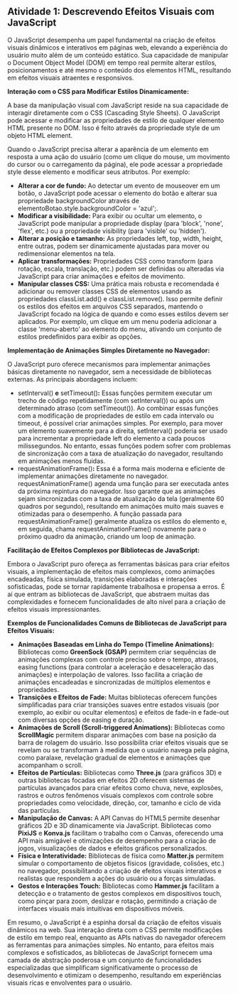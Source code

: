 ## **Atividade 1: Descrevendo Efeitos Visuais com JavaScript**

O JavaScript desempenha um papel fundamental na criação de efeitos visuais dinâmicos e interativos em páginas web, elevando a experiência do usuário muito além de um conteúdo estático. Sua capacidade de manipular o Document Object Model (DOM) em tempo real permite alterar estilos, posicionamentos e até mesmo o conteúdo dos elementos HTML, resultando em efeitos visuais atraentes e responsivos.

**Interação com o CSS para Modificar Estilos Dinamicamente:**

A base da manipulação visual com JavaScript reside na sua capacidade de interagir diretamente com o CSS (Cascading Style Sheets). O JavaScript pode acessar e modificar as propriedades de estilo de qualquer elemento HTML presente no DOM. Isso é feito através da propriedade style de um objeto HTML element.

Quando o JavaScript precisa alterar a aparência de um elemento em resposta a uma ação do usuário (como um clique do mouse, um movimento do cursor ou o carregamento da página), ele pode acessar a propriedade style desse elemento e modificar seus atributos. Por exemplo:

* **Alterar a cor de fundo:** Ao detectar um evento de mouseover em um botão, o JavaScript pode acessar o elemento do botão e alterar sua propriedade backgroundColor através de elementoBotao.style.backgroundColor \= 'azul';.  
* **Modificar a visibilidade:** Para exibir ou ocultar um elemento, o JavaScript pode manipular a propriedade display (para 'block', 'none', 'flex', etc.) ou a propriedade visibility (para 'visible' ou 'hidden').  
* **Alterar a posição e tamanho:** As propriedades left, top, width, height, entre outras, podem ser dinamicamente ajustadas para mover ou redimensionar elementos na tela.  
* **Aplicar transformações:** Propriedades CSS como transform (para rotação, escala, translação, etc.) podem ser definidas ou alteradas via JavaScript para criar animações e efeitos de movimento.  
* **Manipular classes CSS:** Uma prática mais robusta e recomendada é adicionar ou remover classes CSS de elementos usando as propriedades classList.add() e classList.remove(). Isso permite definir os estilos dos efeitos em arquivos CSS separados, mantendo o JavaScript focado na lógica de quando e como esses estilos devem ser aplicados. Por exemplo, um clique em um menu poderia adicionar a classe 'menu-aberto' ao elemento do menu, ativando um conjunto de estilos predefinidos para exibir as opções.

**Implementação de Animações Simples Diretamente no Navegador:**

O JavaScript puro oferece mecanismos para implementar animações básicas diretamente no navegador, sem a necessidade de bibliotecas externas. As principais abordagens incluem:

* setInterval() **e** setTimeout()**:** Essas funções permitem executar um trecho de código repetidamente (com setInterval()) ou após um determinado atraso (com setTimeout()). Ao combinar essas funções com a modificação de propriedades de estilo em cada intervalo ou timeout, é possível criar animações simples. Por exemplo, para mover um elemento suavemente para a direita, setInterval() poderia ser usado para incrementar a propriedade left do elemento a cada poucos milissegundos. No entanto, essas funções podem sofrer com problemas de sincronização com a taxa de atualização do navegador, resultando em animações menos fluidas.  
* requestAnimationFrame()**:** Essa é a forma mais moderna e eficiente de implementar animações diretamente no navegador. requestAnimationFrame() agenda uma função para ser executada antes da próxima repintura do navegador. Isso garante que as animações sejam sincronizadas com a taxa de atualização da tela (geralmente 60 quadros por segundo), resultando em animações muito mais suaves e otimizadas para o desempenho. A função passada para requestAnimationFrame() geralmente atualiza os estilos do elemento e, em seguida, chama requestAnimationFrame() novamente para o próximo quadro da animação, criando um loop de animação.

**Facilitação de Efeitos Complexos por Bibliotecas de JavaScript:**

Embora o JavaScript puro ofereça as ferramentas básicas para criar efeitos visuais, a implementação de efeitos mais complexos, como animações encadeadas, física simulada, transições elaboradas e interações sofisticadas, pode se tornar rapidamente trabalhosa e propensa a erros. É aí que entram as bibliotecas de JavaScript, que abstraem muitas das complexidades e fornecem funcionalidades de alto nível para a criação de efeitos visuais impressionantes.

**Exemplos de Funcionalidades Comuns de Bibliotecas de JavaScript para Efeitos Visuais:**

* **Animações Baseadas em Linha do Tempo (Timeline Animations):** Bibliotecas como **GreenSock (GSAP)** permitem criar sequências de animações complexas com controle preciso sobre o tempo, atrasos, easing functions (para controlar a aceleração e desaceleração das animações) e interpolação de valores. Isso facilita a criação de animações encadeadas e sincronizadas de múltiplos elementos e propriedades.  
* **Transições e Efeitos de Fade:** Muitas bibliotecas oferecem funções simplificadas para criar transições suaves entre estados visuais (por exemplo, ao exibir ou ocultar elementos) e efeitos de fade-in e fade-out com diversas opções de easing e duração.  
* **Animações de Scroll (Scroll-triggered Animations):** Bibliotecas como **ScrollMagic** permitem disparar animações com base na posição da barra de rolagem do usuário. Isso possibilita criar efeitos visuais que se revelam ou se transformam à medida que o usuário navega pela página, como paralaxe, revelação gradual de elementos e animações que acompanham o scroll.  
* **Efeitos de Partículas:** Bibliotecas como **Three.js** (para gráficos 3D) e outras bibliotecas focadas em efeitos 2D oferecem sistemas de partículas avançados para criar efeitos como chuva, neve, explosões, rastros e outros fenômenos visuais complexos com controle sobre propriedades como velocidade, direção, cor, tamanho e ciclo de vida das partículas.  
* **Manipulação de Canvas:** A API Canvas do HTML5 permite desenhar gráficos 2D e 3D dinamicamente via JavaScript. Bibliotecas como **PixiJS** e **Konva.js** facilitam o trabalho com o Canvas, oferecendo uma API mais amigável e otimizações de desempenho para a criação de jogos, visualizações de dados e efeitos gráficos personalizados.  
* **Física e Interatividade:** Bibliotecas de física como **Matter.js** permitem simular o comportamento de objetos físicos (gravidade, colisões, etc.) no navegador, possibilitando a criação de efeitos visuais interativos e realistas que respondem a ações do usuário ou a forças simuladas.  
* **Gestos e Interações Touch:** Bibliotecas como **Hammer.js** facilitam a detecção e o tratamento de gestos complexos em dispositivos touch, como pinçar para zoom, deslizar e rotação, permitindo a criação de interfaces visuais mais intuitivas em dispositivos móveis.

Em resumo, o JavaScript é a espinha dorsal da criação de efeitos visuais dinâmicos na web. Sua interação direta com o CSS permite modificações de estilo em tempo real, enquanto as APIs nativas do navegador oferecem as ferramentas para animações simples. No entanto, para efeitos mais complexos e sofisticados, as bibliotecas de JavaScript fornecem uma camada de abstração poderosa e um conjunto de funcionalidades especializadas que simplificam significativamente o processo de desenvolvimento e otimizam o desempenho, resultando em experiências visuais ricas e envolventes para o usuário.